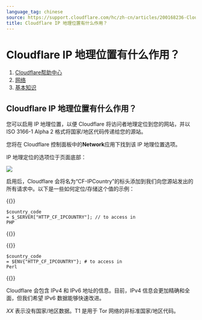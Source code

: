 ```yaml
---
language_tag: chinese
source: https://support.cloudflare.com/hc/zh-cn/articles/200168236-Cloudflare-IP-%E5%9C%B0%E7%90%86%E4%BD%8D%E7%BD%AE%E6%9C%89%E4%BB%80%E4%B9%88%E4%BD%9C%E7%94%A8-
title: Cloudflare IP 地理位置有什么作用？
---
```


# Cloudflare IP 地理位置有什么作用？

1.  [Cloudflare帮助中心](https://support.cloudflare.com/hc/zh-cn)
2.  [网络](https://support.cloudflare.com/hc/zh-cn/categories/360002612832-%E7%BD%91%E7%BB%9C)
3.  [基本知识](https://support.cloudflare.com/hc/zh-cn/sections/360006087752-%E5%9F%BA%E6%9C%AC%E7%9F%A5%E8%AF%86)

## Cloudflare IP 地理位置有什么作用？

您可以启用 IP 地理位置，以便 Cloudflare 将访问者地理定位到您的网站，并以 ISO 3166-1 Alpha 2 格式将国家/地区代码传递给您的源站。 

您将在 Cloudflare 控制面板中的**Network**应用下找到该 IP 地理位置选项。

IP 地理定位的选项位于页面底部：

![](/support/static/IPGeolocation2.png)

启用后，Cloudflare 会将名为“CF-IPCountry”的标头添加到我们向您源站发出的所有请求中。以下是一些如何定位/存储这个值的示例：


{{<raw>}}<pre class="CodeBlock CodeBlock-with-rows CodeBlock-scrolls-horizontally CodeBlock-is-light-in-light-theme CodeBlock--language-txt" language="txt"><code><span class="CodeBlock--rows"><span class="CodeBlock--rows-content"><span class="CodeBlock--row"><span class="CodeBlock--row-indicator"></span><div class="CodeBlock--row-content"><span class="CodeBlock--token-plain">$country_code = $_SERVER[&quot;HTTP_CF_IPCOUNTRY&quot;]; // to access in PHP</span></div></span></span></span></code></pre>{{</raw>}}


{{<raw>}}<pre class="CodeBlock CodeBlock-with-rows CodeBlock-scrolls-horizontally CodeBlock-is-light-in-light-theme CodeBlock--language-txt" language="txt"><code><span class="CodeBlock--rows"><span class="CodeBlock--rows-content"><span class="CodeBlock--row"><span class="CodeBlock--row-indicator"></span><div class="CodeBlock--row-content"><span class="CodeBlock--token-plain">$country_code = $ENV{&quot;HTTP_CF_IPCOUNTRY&quot;}; # to access in Perl</span></div></span></span></span></code></pre>{{</raw>}}

Cloudflare 会包含 IPv4 和 IPv6 地址的信息。目前，IPv4 信息会更加精确和全面，但我们希望 IPv6 数据能够快速改进。

_XX_ 表示没有国家/地区数据。T1 是用于 Tor 网络的非标准国家/地区代码。
